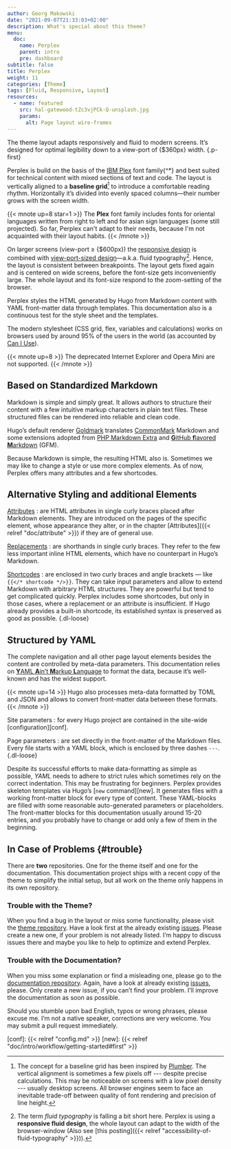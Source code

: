 ```yaml
---
author: Georg Makowski
date: "2021-09-07T21:33:03+02:00"
description: What's special about this theme?
menu:
  doc:
    name: Perplex
    parent: intro
    pre: dashboard
subtitle: false
title: Perplex
weight: 11
categories: [Theme]
tags: [Fluid, Responsive, Layout]
resources:
  - name: featured
    src: hal-gatewood-tZc3vjPCk-Q-unsplash.jpg
    params:
      alt: Page layout wire-frames
---
```


The theme layout adapts responsively and fluid to modern screens. It’s designed for optimal legibility down to a view-port of {$360px} width.
{.p-first} <!--more-->

Perplex is build on the basis of the [IBM Plex][plex] font family{^\*} and best suited for technical content with mixed sections of text and code. The layout is vertically aligned to a **baseline grid**[^1] to introduce a comfortable reading rhythm. Horizontally it’s divided into evenly spaced columns—their number grows with the screen width.

{{< mnote up=8 star=1 >}}
The **Plex** font family includes fonts for oriental languages written from right to left and for asian sign languages (some still projected). So far, Perplex can't adapt to their needs, because I'm not acquainted with their layout habits.
{{< /mnote >}}

On larger screens (view-port &ge; {$600px}) the [responsive design][rd] is combined with [view-port-sized design][ptres]—a.k.a. fluid typography[^2]. Hence, the layout is consistent between breakpoints. The layout gets fixed again and is centered on wide screens, before the font-size gets inconveniently large. The whole layout and its font-size respond to the zoom-setting of the browser.

Perplex styles the HTML generated by Hugo from Markdown content with YAML front-matter data through templates. This documentation also is a continuous test for the style sheet and the templates.

The modern stylesheet (CSS grid, flex, variables and calculations) works on browsers used by around 95\% of the users in the world (as accounted by [Can I Use](https://caniuse.com)).

{{< mnote up=8 >}}
The deprecated Internet Explorer and Opera Mini are not supported.
{{< /mnote >}}

## Based on Standardized Markdown

Markdown is simple and simply great. It allows authors to structure their content with a few intuitive markup characters in plain text files. These structured files can be rendered into reliable and clean code.

Hugo’s default renderer [Goldmark][gmark] translates [CommonMark][cmark] Markdown and some extensions adopted from [PHP Markdown Extra][phpmex] and [**G**itHub **f**lavored **M**arkdown][gfmspec] (GFM).

Because Markdown is simple, the resulting HTML also is. Sometimes we may like to change a style or use more complex elements. As of now, Perplex offers many attributes and a few shortcodes.

## Alternative Styling and additional Elements

[Attributes](/doc/attribute)
: are HTML attributes in single curly braces placed after Markdown elements. They are introduced on the pages of the specific element, whose appearance they alter, or in the chapter [Attributes]({{< relref "doc/attribute" >}}) if they are of general use.

[Replacements](/doc/replace)
: are shorthands in single curly braces. They refer to the few less important inline HTML elements, which have no counterpart in Hugo’s Markdown.

[Shortcodes](/doc/shortcode)
: are enclosed in two curly braces and angle brackets — like `{{</* shortcode */>}}`. They can take input parameters and allow to extend Markdown with arbitrary HTML structures. They are powerful but tend to get complicated quickly. Perplex includes some shortcodes, but only in those cases, where a replacement or an attribute is insufficient. If Hugo already provides a built-in shortcode, its established syntax is preserved as good as possible.
{.dl-loose}

## Structured by YAML

The complete navigation and all other page layout elements besides the content are controlled by meta-data parameters. This documentation relies on [**Y**AML **A**in’t **M**arkup **L**anguage](https://yaml.org) to format the data, because it’s well-known and has the widest support.

{{< mnote up=14 >}}
Hugo also processes meta-data formatted by TOML and JSON and allows to convert front-matter data between these formats.
{{< /mnote >}}

Site parameters
: for every Hugo project are contained in the site-wide [configuration][conf].

Page parameters
: are set directly in the front-matter of the Markdown files. Every file starts with a YAML block, which is enclosed by three dashes `---`.
{.dl-loose}

Despite its successful efforts to make data-formatting as simple as possible, _YAML_ needs to adhere to strict rules which sometimes rely on the correct indentation. This may be frustrating for beginners. Perplex provides skeleton templates via Hugo’s [`new` command][new]. It generates files with a working front-matter block for every type of content. These YAML-blocks are filled with some reasonable auto-generated parameters or placeholders. The front-matter blocks for this documentation usually around 15-20 entries, and you probably have to change or add only a few of them in the beginning.

## In Case of Problems {#trouble}

There are **two** repositories. One for the theme itself and one for the documentation. This documentation project ships with a recent copy of the theme to simplify the initial setup, but all work on the theme only happens in its own repository.

### Trouble with the Theme?

When you find a bug in the layout or miss some functionality, please visit the [theme repository][theme]. Have a look first at the already existing [issues][issue]. Please create a new one, if your problem is not already listed. I’m happy to discuss issues there and maybe you like to help to optimize and extend Perplex.

### Trouble with the Documentation? 

When you miss some explanation or find a misleading one, please go to the [documentation repository][doc]. Again, have a look at already existing [issues][docissue], please. Only create a new issue, if you can’t find your problem. I’ll improve the documentation as soon as possible.

Should you stumble upon bad English, typos or wrong phrases, please excuse me. I’m not a native speaker, corrections are very welcome. You may submit a pull request immediately.  

[^1]: The concept for a baseline grid has been inspired by [Plumber][plumber]. The vertical alignment is sometimes a few pixels off --- despite precise calculations. This may be noticeable on screens with a low pixel density --- usually desktop screens. All browser engines seem to face an inevitable trade-off between quality of font rendering and precision of line height.

[^2]: The term _fluid typography_ is falling a bit short here. Perplex is using a **responsive fluid design**, the whole layout can adapt to the width of the browser-window (Also see [this posting]({{< relref "accessibility-of-fluid-typography" >}})).

[plex]: https://ibm.com/plex
[rd]: https://alistapart.com/article/responsive-web-design
[ptres]: https://practicaltypography.com/responsive-web-design.html
[theme]: https://github.com/bowman2001/perplex
[issue]: https://github.com/bowman2001/perplex/issues
[doc]: https://github.com/bowman2001/perplexdoc
[docissue]: https://github.com/bowman2001/perplexdoc/issues
[cmark]: https://commonmark.org "CommonMark project site"
[gmark]: https://github.com/yuin/goldmark "Goldmark repository"
[phpmex]: https://michelf.ca/projects/php-markdown/extra/ "PHP Markdown Extra site"
[gfmspec]: https://github.github.com/gfm "GitHub Flavored Markdown Specification"
[plumber]: https://jamonserrano.github.io/plumber-sass
[conf]: {{< relref "config.md" >}}
[new]: {{< relref "doc/intro/workflow/getting-started#first" >}}

